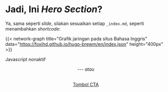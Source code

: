 ---
---

# Jadi, Ini _Hero Section_?

Ya, sama seperti _slide_, silakan sesuaikan setiap `_index.md`, seperti menambahkan _shortcode_:

{{< network-graph title="Grafik jaringan pada situs Bahasa Inggris" data="https://foxihd.github.io/hugo-brewm/en/index.json" height="400px" >}}

<noscript>Javascript nonaktif</noscript>
<center>

_--- atau_

<br><a class="cta" href="#">Tombol CTA</a><br>
</center>


